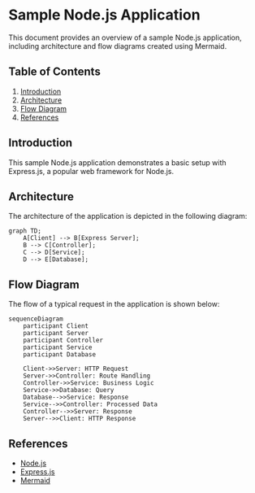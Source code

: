# Sample Node.js Application

This document provides an overview of a sample Node.js application, including architecture and flow diagrams created using Mermaid.

## Table of Contents
1. [Introduction](#introduction)
2. [Architecture](#architecture)
3. [Flow Diagram](#flow-diagram)
4. [References](#references)

## Introduction

This sample Node.js application demonstrates a basic setup with Express.js, a popular web framework for Node.js.

## Architecture

The architecture of the application is depicted in the following diagram:

```mermaid
graph TD;
    A[Client] --> B[Express Server];
    B --> C[Controller];
    C --> D[Service];
    D --> E[Database];
```

## Flow Diagram

The flow of a typical request in the application is shown below:

```mermaid
sequenceDiagram
    participant Client
    participant Server
    participant Controller
    participant Service
    participant Database

    Client->>Server: HTTP Request
    Server->>Controller: Route Handling
    Controller->>Service: Business Logic
    Service->>Database: Query
    Database-->>Service: Response
    Service-->>Controller: Processed Data
    Controller-->>Server: Response
    Server-->>Client: HTTP Response
```

## References

- [Node.js](https://nodejs.org/)
- [Express.js](https://expressjs.com/)
- [Mermaid](https://mermaid-js.github.io/mermaid/)
